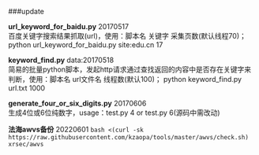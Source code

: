 ###update

**url_keyword_for_baidu.py**  20170517   
百度关键字搜索结果抓取(url)，使用：脚本名 关键字 采集页数(默认线程70)； python url_keyword_for_baidu.py site:edu.cn 17

**keyword_find.py** data:20170518   
简易的批量python脚本，发起http请求通过查找返回的内容中是否存在关键字来判断，使用：脚本名 url文件名 线程数(默认100)； python keyword_find.py url.txt 1000

**generate_four_or_six_digits.py**  20170606   
生成4位或6位纯数字，usage：test.py 4  or test.py 6(源码中需改动)

**法海awvs备份**  20220601
`
bash <(curl -sk https://raw.githubusercontent.com/kzaopa/tools/master/awvs/check.sh) xrsec/awvs
`